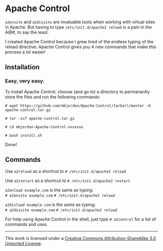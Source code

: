 # Apache Control

`a2ensite` and `a2dissite` are invaluable tools when working with virtual sites in Apache. But having to type `/etc/init.d/apache2 reload` is a pain in the A@#, to say the least.

I created Apache Control because I grew tired of the endless typing of the reload directive. Apache Control gives you 4 new commands that make this process a lot easier!

## Installation

### Easy, very easy.

To install Apache Control, choose (and go to) a directory to permanantly store the files and run the following commands:

`# wget https://github.com/mbjordan/Apache-Control/tarball/master -O apache-control.tar.gz`

`# tar -zxf apache-control.tar.gz`

`# cd mbjordan-Apache-Control-xxxxxxx`

`# bash install.sh`

Done!

## Commands

Use `a2reload` as a shortcut to `# /etc/init.d/apache2 reload` 
 
Use `a2restart` as a shortcut to `# /etc/init.d/apache2 restart` 
 
`a2enload example.com` is the same as typing:  
```# a2ensite example.com```
```# /etc/init.d/apache2 reload```  

`a2disload example.com` is the same as typing:  
```# a2dissite example.com```
```# /etc/init.d/apache2 reload``` 

For help using Apache Control in the shell, just type `# a2control` for a list of commands and uses.

* * *

This work is licensed under a [Creative Commons Attribution-ShareAlike 3.0 Unported License][1].

 [1]: http://creativecommons.org/licenses/by-sa/3.0/
 